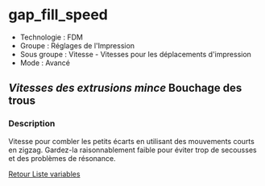 # gap_fill_speed

* Technologie : FDM
* Groupe : Réglages de l'Impression
* Sous groupe : Vitesse - Vitesses pour les déplacements d'impression
* Mode : Avancé

## *Vitesses des extrusions mince* Bouchage des trous

### Description

Vitesse pour combler les petits écarts en utilisant des mouvements courts en zigzag. Gardez-la raisonnablement faible pour éviter trop de secousses et des problèmes de résonance.

[Retour Liste variables](variable_list.md)